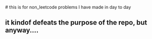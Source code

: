 # this is for non_leetcode problems I have made in day to day
## it kindof defeats the purpose of the repo, but anyway....
